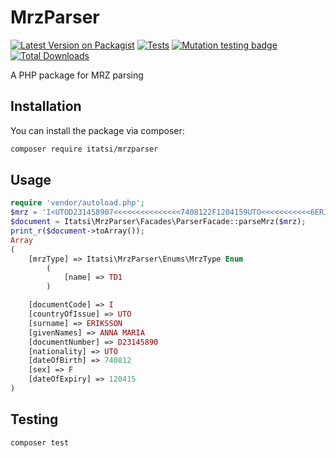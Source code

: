 # MrzParser
[![Latest Version on Packagist](https://img.shields.io/packagist/v/itatsi/mrzparser.svg?style=flat-square)](https://packagist.org/packages/itatsi/mrzparser)
[![Tests](https://img.shields.io/github/actions/workflow/status/itatsi/mrzparser/run-tests.yml?branch=main&label=tests&style=flat-square)](https://github.com/itatsi/mrzparser/actions/workflows/run-tests.yml)
[![Mutation testing badge](https://img.shields.io/endpoint?style=flat&url=https%3A%2F%2Fbadge-api.stryker-mutator.io%2FMrzParser)](https://dashboard.stryker-mutator.io/reports/MrzParser)
[![Total Downloads](https://img.shields.io/packagist/dt/itatsi/mrzparser.svg?style=flat-square)](https://packagist.org/packages/itatsi/mrzparser)

A PHP package for MRZ parsing

## Installation

You can install the package via composer:

```bash
composer require itatsi/mrzparser
```

## Usage

```php
require 'vendor/autoload.php';
$mrz = 'I<UTOD231458907<<<<<<<<<<<<<<<7408122F1204159UTO<<<<<<<<<<<6ERIKSSON<<ANNA<MARIA<<<<<<<<<<';
$document = Itatsi\MrzParser\Facades\ParserFacade::parseMrz($mrz);
print_r($document->toArray());
Array
(
    [mrzType] => Itatsi\MrzParser\Enums\MrzType Enum
        (
            [name] => TD1
        )

    [documentCode] => I
    [countryOfIssue] => UTO
    [surname] => ERIKSSON
    [givenNames] => ANNA MARIA
    [documentNumber] => D23145890
    [nationality] => UTO
    [dateOfBirth] => 740812
    [sex] => F
    [dateOfExpiry] => 120415
)
```

## Testing

```bash
composer test
```
